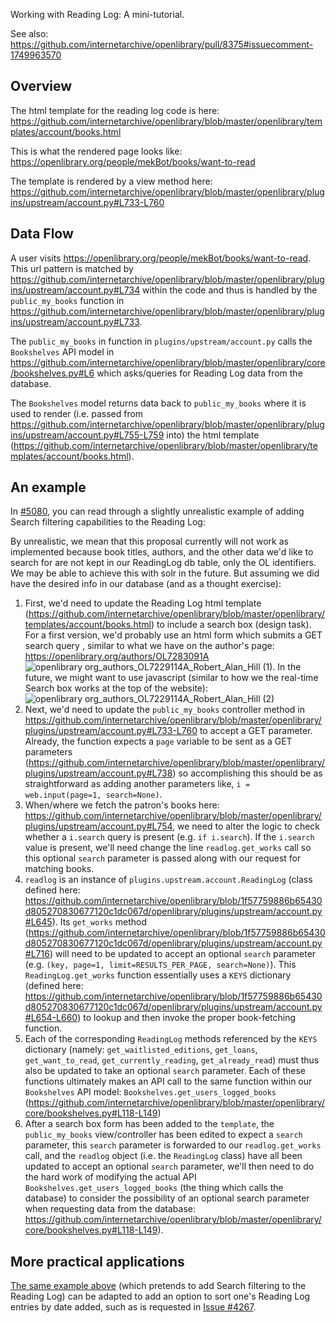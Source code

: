 Working with Reading Log: A mini-tutorial.

See also: https://github.com/internetarchive/openlibrary/pull/8375#issuecomment-1749963570

## Overview

The html template for the reading log code is here:
https://github.com/internetarchive/openlibrary/blob/master/openlibrary/templates/account/books.html

This is what the rendered page looks like:
https://openlibrary.org/people/mekBot/books/want-to-read

The template is rendered by a view method here:
https://github.com/internetarchive/openlibrary/blob/master/openlibrary/plugins/upstream/account.py#L733-L760

## Data Flow

A user visits https://openlibrary.org/people/mekBot/books/want-to-read. This url pattern is matched by https://github.com/internetarchive/openlibrary/blob/master/openlibrary/plugins/upstream/account.py#L734 within the code and thus is handled by the `public_my_books` function in https://github.com/internetarchive/openlibrary/blob/master/openlibrary/plugins/upstream/account.py#L733.

The `public_my_books` in function in `plugins/upstream/account.py` calls the `Bookshelves` API model in https://github.com/internetarchive/openlibrary/blob/master/openlibrary/core/bookshelves.py#L6 which asks/queries for Reading Log data from the database.

The `Bookshelves` model returns data back to `public_my_books` where it is used to render (i.e. passed from https://github.com/internetarchive/openlibrary/blob/master/openlibrary/plugins/upstream/account.py#L755-L759 into) the html template (https://github.com/internetarchive/openlibrary/blob/master/openlibrary/templates/account/books.html).

## An example

In [#5080](https://github.com/internetarchive/openlibrary/issues/5080), you can read through a slightly unrealistic example of adding Search filtering capabilities to the Reading Log:

By unrealistic, we mean that this proposal currently will not work as implemented because book titles, authors, and the other data we'd like to search for are not kept in our ReadingLog db table, only the OL identifiers. We may be able to achieve this with solr in the future. But assuming we did have the desired info in our database (and as a thought exercise):

1. First, we'd need to update the Reading Log html template (https://github.com/internetarchive/openlibrary/blob/master/openlibrary/templates/account/books.html) to include a search box (design task). For a first version, we'd probably use an html form which submits a GET search query , similar to what we have on the author's page: https://openlibrary.org/authors/OL7283091A
![openlibrary org_authors_OL7229114A_Robert_Alan_Hill (1)](https://user-images.githubusercontent.com/978325/115574144-38ef9c80-a276-11eb-9ff9-5c53f78e45cb.png). In the future, we might want to use javascript (similar to how we the real-time Search box works at the top of the website):
![openlibrary org_authors_OL7229114A_Robert_Alan_Hill (2)](https://user-images.githubusercontent.com/978325/115574443-7a804780-a276-11eb-875f-5325f5b61ebc.png)
2. Next, we'd need to update the `public_my_books` controller method in https://github.com/internetarchive/openlibrary/blob/master/openlibrary/plugins/upstream/account.py#L733-L760 to accept a GET parameter. Already, the function expects a `page` variable to be sent as a GET parameters (https://github.com/internetarchive/openlibrary/blob/master/openlibrary/plugins/upstream/account.py#L738) so accomplishing this should be as straightforward as adding another parameters like, `i = web.input(page=1, search=None)`.
3. When/where we fetch the patron's books here: https://github.com/internetarchive/openlibrary/blob/master/openlibrary/plugins/upstream/account.py#L754, we need to alter the logic to check whether a `i.search` query is present (e.g. `if i.search`). If the `i.search` value is present, we'll need change the line `readlog.get_works` call so this optional `search` parameter is passed along with our request for matching books.
4. `readlog` is an instance of `plugins.upstream.account.ReadingLog` (class defined here: https://github.com/internetarchive/openlibrary/blob/1f57759886b65430d805270830677120c1dc067d/openlibrary/plugins/upstream/account.py#L645). Its `get_works` method (https://github.com/internetarchive/openlibrary/blob/1f57759886b65430d805270830677120c1dc067d/openlibrary/plugins/upstream/account.py#L716) will need to be updated to accept an optional `search` parameter (e.g. `(key, page=1, limit=RESULTS_PER_PAGE, search=None)`). This `ReadingLog.get_works` function essentially uses a `KEYS` dictionary (defined here: https://github.com/internetarchive/openlibrary/blob/1f57759886b65430d805270830677120c1dc067d/openlibrary/plugins/upstream/account.py#L654-L660) to lookup and then invoke the proper book-fetching function.
5. Each of the corresponding `ReadingLog` methods referenced by the `KEYS` dictionary (namely: `get_waitlisted_editions`, `get_loans`, `get_want_to_read`, `get_currently_reading`, `get_already_read`) must thus also be updated to take an optional `search` parameter. Each of these functions ultimately makes an API call to the same function within our `Bookshelves` API model: `Bookshelves.get_users_logged_books` (https://github.com/internetarchive/openlibrary/blob/master/openlibrary/core/bookshelves.py#L118-L149)
6. After a search box form has been added to the `template`, the `public_my_books` view/controller has been edited to expect a `search` parameter, this `search` parameter is forwarded to our `readlog.get_works` call, and the `readlog` object (i.e. the `ReadingLog` class) have all been updated to accept an optional `search` parameter, we'll then need to do the hard work of modifying the actual API `Bookshelves.get_users_logged_books` (the thing which calls the database) to consider the possibility of an optional search parameter when requesting data from the database: https://github.com/internetarchive/openlibrary/blob/master/openlibrary/core/bookshelves.py#L118-L149).

## More practical applications 

[The same example above](https://github.com/internetarchive/openlibrary/issues/5080#issue-864008133) (which pretends to add Search filtering to the Reading Log) can be adapted to add an option to sort one's Reading Log entries by date added, such as is requested in [Issue #4267](https://github.com/internetarchive/openlibrary/issues/4267).

